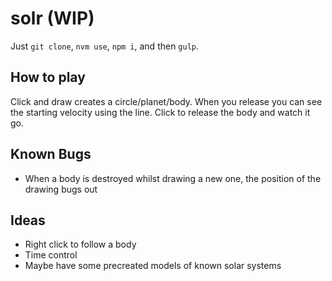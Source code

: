 # solr (WIP)

Just `git clone`, `nvm use`, `npm i`, and then `gulp`.

## How to play

Click and draw creates a circle/planet/body. When you release you can see the starting velocity using the line. Click to release the body and watch it go.

## Known Bugs
- When a body is destroyed whilst drawing a new one, the position of the drawing bugs out

## Ideas
- Right click to follow a body
- Time control
- Maybe have some precreated models of known solar systems
